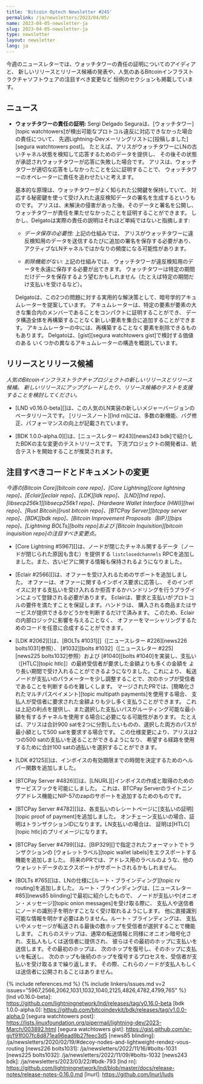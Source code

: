 ```yaml
---
title: 'Bitcoin Optech Newsletter #245'
permalink: /ja/newsletters/2023/04/05/
name: 2023-04-05-newsletter-ja
slug: 2023-04-05-newsletter-ja
type: newsletter
layout: newsletter
lang: ja
---
```

今週のニュースレターでは、ウォッチタワーの責任の証明についてのアイディアと、
新しいリリースとリリース候補の発表や、人気のあるBitcoinインフラストラクチャソフトウェアの注目すべき変更など
恒例のセクションも掲載しています。

## ニュース

- **<!--watchtower-accountability-proofs-->ウォッチタワーの責任の証明:**
  Sergi Delgado Seguraは、[ウォッチタワー][topic watchtowers]が検出可能なプロトコル違反に対応できなかった場合の責任について、
  先週Lightning-Devメーリングリストに[投稿しました][segura watchtowers post]。
  たとえば、アリスがウォッチタワーにLNの古いチャネル状態を検知して応答するためのデータを提供し、
  その後その状態が承認されウォッチタワーが応答に失敗した場合です。
  アリスは、ウォッチタワーが適切な応答をしなかったことを公に証明することで、
  ウォッチタワーのオペレーターに責任を追わせたいと考えます。

    基本的な原理は、ウォッチタワーがよく知られた公開鍵を保持していて、
    対応する秘密鍵を使って受け入れた違反検知データの署名を生成するというものです。
    アリスは、未解決の侵害があった後、そのデータと署名を公開し、
    ウォッチタワーが責任を果たせなかったことを証明することができます。
    しかし、Delgatoは実際の責任の説明はそれほど単純ではないと指摘します:

    - *<!--data-storage-requirements-->データ保存の必要性:* 上記の仕組みでは、
      アリスがウォッチタワーに違反検知用のデータを送信するたびに追加の署名を保存する必要があり、
      アクティブなLNチャネルではかなりの頻度になる可能性があります。

    - *<!--no-deletion-capability-->削除機能がない:* 上記の仕組みでは、
      ウォッチタワーが違反検知用のデータを永遠に保存する必要が出てきます。
      ウォッチタワーは特定の期間だけデータを保存するよう望むかもしれません（たとえば特定の期間だけ支払いを受けるなど）。

    Delgatoは、この2つの問題に対する実用的な解決策として、暗号学的アキュムレーターを提案しています。
    アキュムレーターは、特定の要素が要素の大きな集合内のメンバーであることをコンパクトに証明することができ、
    データ構造全体を再構築することなく新しい要素を集合に追加することができます。
    アキュムレーターの中には、再構築することなく要素を削除できるものもあります。
    Delgatoは、[gist][segura watchtowers gist]で検討する価値のある
    いくつかの異なるアキュムレーターの構造を概説しています。

## リリースとリリース候補

*人気のBitcoinインフラストラクチャプロジェクトの新しいリリースとリリース候補。
新しいリリースにアップグレードしたり、リリース候補のテストを支援することを検討してください。*

- [LND v0.16.0-beta][]は、この人気のLN実装の新しいメジャーバージョンのベータリリースです。
  [リリースノート][lnd rn]には、多数の新機能、バグ修正、パフォーマンスの向上が記載されています。

- [BDK 1.0.0-alpha.0][]は、[ニュースレター #243][news243 bdk]で紹介したBDKの主な変更のテストリリースです。
  下流プロジェクトの開発者は、統合テストを開始することが推奨されます。

## 注目すべきコードとドキュメントの変更

*今週の[Bitcoin Core][bitcoin core repo]、[Core
Lightning][core lightning repo]、[Eclair][eclair repo]、[LDK][ldk repo]、
[LND][lnd repo]、[libsecp256k1][libsecp256k1 repo]、[Hardware Wallet
Interface (HWI)][hwi repo]、[Rust Bitcoin][rust bitcoin repo]、[BTCPay
Server][btcpay server repo]、[BDK][bdk repo]、[Bitcoin Improvement
Proposals（BIP）][bips repo]、[Lightning BOLTs][bolts repo]および
[Bitcoin Inquisition][bitcoin inquisition repo]の注目すべき変更点。*

- [Core Lightning #5967][]は、ノードが閉じたチャネル関するデータ（ノードが閉じられた原因も含む）を提供する
  `listclosedchannels` RPCを追加しました。また、古いピアに関する情報も保持されるようになりました。

- [Eclair #2566][]は、オファーを受け入れるためのサポートを追加しました。
  オファーは、オファーに関するインボイス要求に応答し、
  そのインボイスに対する支払いを受け入れるか拒否するかハンドリングを行うプラグインによって登録される必要があります。
  Eclairは、要求と支払いがプロトコルの要件を満たすことを保証します。ハンドラは、
  購入される商品またはサービスが提供できるかどうかを判断するだけで済みます。
  このため、Eclairの内部ロジックに影響を与えることなく、
  オファーをマーシャリングするためのコードを任意に合成することができます。

- [LDK #2062][]は、[BOLTs #1031][]（[ニュースレター #226][news226 bolts1031]参照）、
  [#1032][bolts #1032]（[ニュースレター #225][news225 bolts1032]参照）および
  [#1040][bolts #1040]を実装し、支払い（[HTLC][topic htlc]）の最終受信者が要求した金額よりも多くの金額を
  より長い期間で受け入れることができるようになりました。これにより、
  転送ノードが支払いのパラメーターを少し調整することで、次のホップが受信者であることを判断するのを難しくします。
  マージされたPRでは、[簡略化されたマルチパスペイメント][topic multipath payments]を使用する場合、
  支払人が受信者に要求された金額よりも少し多く支払うことができます。
  これは上記の利点を提供し、また選択した支払いパスがルーティング可能な最小額を有するチャネルを使用する場合に必要になる可能性があります。
  たとえば、アリスは合計900 satを2つに分割したいものの、選択した両方のパスが最小額として500 satを要求する場合です。
  この仕様変更により、アリスは2つの500 satの支払いを送ることができるようになり、
  希望する経路を使用するために合計100 satの過払いを選択することができます。

- [LDK #2125][]は、インボイスの有効期限までの時間を決定するためのヘルパー関数を追加しました。

- [BTCPay Server #4826][]は、[LNURL][]インボイスの作成と取得のためのサービスフックを可能にしました。
  これは、BTCPay Serverのライトニングアドレス機能にNIP-57のzapのサポートを追加するためのものです。

- [BTCPay Server #4782][]は、各支払いのレシートページに[支払いの証明][topic proof of payment]を追加しました。
  オンチェーン支払いの場合、証明はトランザクションIDになります。LN支払いの場合は、
  証明は[HTLC][topic htlc]のプリイメージになります。

- [BTCPay Server #4799][]は、[BIP329][]で指定されたフォーマットでトランザクションの
  [ウォレットラベル][topic wallet labels]をエクスポートする機能を追加しました。
  将来のPRでは、アドレス用のラベルのような、他のウォレットデータのエクスポートがサポートされるかもしれません。

- [BOLTs #765][]は、LNの仕様に[ルート・ブラインディング][topic rv routing]を追加しました。
  ルート・ブラインディングは、[ニュースレター #85][news85 blinding]で最初に紹介したもので、
  ノードが支払いや[オニオン・メッセージ][topic onion messages]を受け取る際に、
  支払人や送信者にノードの識別子を明かすことなく受け取れるようにします。
  他に直接識別可能な情報を明かす必要はありません。ルート・ブラインディングは、
  支払いやメッセージが転送される最後の数ホップを受信者が選択することで機能します。
  これらのステップは、通常の転送情報と同様にオニオン暗号化され、支払人もしくは送信者に提供され、
  彼らはその最初のホップに支払いを送信します。その最初のホップは、
  次のホップを復号し、そのホップに支払いを転送し、
  次のホップも後続のホップを復号するプロセスを、受信者が支払いを受け取るまで繰り返します。
  その際、これらのノードが支払人もしくは送信者に公開されることはありません。

{% include references.md %}
{% include linkers/issues.md v=2 issues="5967,2566,2062,1031,1032,1040,2125,4826,4782,4799,765" %}
[lnd v0.16.0-beta]: https://github.com/lightningnetwork/lnd/releases/tag/v0.16.0-beta
[bdk 1.0.0-alpha.0]: https://github.com/bitcoindevkit/bdk/releases/tag/v1.0.0-alpha.0
[segura watchtowers post]: https://lists.linuxfoundation.org/pipermail/lightning-dev/2023-March/003892.html
[segura watchtowers gist]: https://gist.github.com/sr-gi/f91f007fc8d871ea96ead9b27feec3d5
[news85 blinding]: /ja/newsletters/2020/02/19/#decoy-nodes-and-lightweight-rendez-vous-routing
[news226 bolts1031]: /ja/newsletters/2022/11/16/#bolts-1031
[news225 bolts1032]: /ja/newsletters/2022/11/09/#bolts-1032
[news243 bdk]: /ja/newsletters/2023/03/22/#bdk-793
[lnd rn]: https://github.com/lightningnetwork/lnd/blob/master/docs/release-notes/release-notes-0.16.0.md
[lnurl]: https://github.com/lnurl/luds
